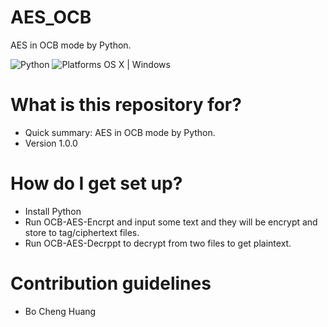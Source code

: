 # AES_OCB

AES in OCB mode by Python.

![Python](https://img.shields.io/badge/Python-2.7-orange.svg)
![Platforms OS X | Windows](https://img.shields.io/badge/Platforms-OS%20X%20%7C%20Windows%20%7C%20Linux-lightgray.svg)

# What is this repository for? ###

* Quick summary: AES in OCB mode by Python.
* Version 1.0.0

# How do I get set up? ###

* Install Python
* Run OCB-AES-Encrpt and input some text and they will be encrypt and store to tag/ciphertext files.
* Run OCB-AES-Decrppt to decrypt from two files to get plaintext.


# Contribution guidelines ###
* Bo Cheng Huang
